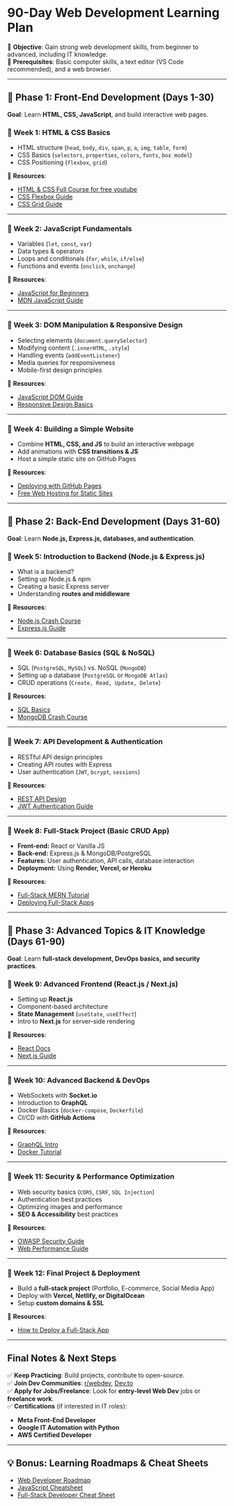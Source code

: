 # **90-Day Web Development Learning Plan**  
📌 **Objective**: Gain strong web development skills, from beginner to advanced, including IT knowledge.  
📌 **Prerequisites**: Basic computer skills, a text editor (VS Code recommended), and a web browser.  

---

## **📅 Phase 1: Front-End Development (Days 1-30)**  
**Goal**: Learn **HTML, CSS, JavaScript**, and build interactive web pages.  

### **🔹 Week 1: HTML & CSS Basics**  
- HTML structure (`head`, `body`, `div`, `span`, `p`, `a`, `img`, `table`, `form`)  
- CSS Basics (`selectors`, `properties`, `colors`, `fonts`, `box model`)  
- CSS Positioning (`flexbox`, `grid`)  

🔗 **Resources**:  
- [HTML & CSS Full Course for free youtube](https://youtu.be/HGTJBPNC-Gw?si=aNl8tXlHeViVgnh3)  
- [CSS Flexbox Guide](https://css-tricks.com/snippets/css/a-guide-to-flexbox/)  
- [CSS Grid Guide](https://css-tricks.com/snippets/css/complete-guide-grid/)  

---

### **🔹 Week 2: JavaScript Fundamentals**  
- Variables (`let`, `const`, `var`)  
- Data types & operators  
- Loops and conditionals (`for`, `while`, `if/else`)  
- Functions and events (`onclick`, `onchange`)  

🔗 **Resources**:  
- [JavaScript for Beginners](https://javascript.info/)  
- [MDN JavaScript Guide](https://developer.mozilla.org/en-US/docs/Web/JavaScript/Guide)  

---

### **🔹 Week 3: DOM Manipulation & Responsive Design**  
- Selecting elements (`document.querySelector`)  
- Modifying content (`.innerHTML`, `.style`)  
- Handling events (`addEventListener`)  
- Media queries for responsiveness  
- Mobile-first design principles  

🔗 **Resources**:  
- [JavaScript DOM Guide](https://developer.mozilla.org/en-US/docs/Web/API/Document_Object_Model)  
- [Responsive Design Basics](https://web.dev/responsive-web-design-basics/)  

---

### **🔹 Week 4: Building a Simple Website**  
- Combine **HTML, CSS, and JS** to build an interactive webpage  
- Add animations with **CSS transitions & JS**  
- Host a simple static site on GitHub Pages  

🔗 **Resources**:  
- [Deploying with GitHub Pages](https://pages.github.com/)  
- [Free Web Hosting for Static Sites](https://www.netlify.com/)  

---

## **📅 Phase 2: Back-End Development (Days 31-60)**  
**Goal**: Learn **Node.js, Express.js, databases, and authentication**.  

### **🔹 Week 5: Introduction to Backend (Node.js & Express.js)**  
- What is a backend?  
- Setting up Node.js & npm  
- Creating a basic Express server  
- Understanding **routes and middleware**  

🔗 **Resources**:  
- [Node.js Crash Course](https://nodejs.dev/en/learn/)  
- [Express.js Guide](https://expressjs.com/en/starter/hello-world.html)  

---

### **🔹 Week 6: Database Basics (SQL & NoSQL)**  
- SQL (`PostgreSQL`, `MySQL`) vs. NoSQL (`MongoDB`)  
- Setting up a database (`PostgreSQL` or `MongoDB Atlas`)  
- CRUD operations (`Create, Read, Update, Delete`)  

🔗 **Resources**:  
- [SQL Basics](https://www.w3schools.com/sql/)  
- [MongoDB Crash Course](https://www.mongodb.com/docs/manual/introduction/)  

---

### **🔹 Week 7: API Development & Authentication**  
- RESTful API design principles  
- Creating API routes with Express  
- User authentication (`JWT`, `bcrypt`, `sessions`)  

🔗 **Resources**:  
- [REST API Design](https://restfulapi.net/)  
- [JWT Authentication Guide](https://jwt.io/introduction/)  

---

### **🔹 Week 8: Full-Stack Project (Basic CRUD App)**  
- **Front-end:** React or Vanilla JS  
- **Back-end:** Express.js & MongoDB/PostgreSQL  
- **Features:** User authentication, API calls, database interaction  
- **Deployment:** Using **Render, Vercel, or Heroku**  

🔗 **Resources**:  
- [Full-Stack MERN Tutorial](https://www.freecodecamp.org/news/mern-stack-full-tutorial/)  
- [Deploying Full-Stack Apps](https://www.digitalocean.com/community/tutorial_series/deploying-applications)  

---

## **📅 Phase 3: Advanced Topics & IT Knowledge (Days 61-90)**  
**Goal**: Learn **full-stack development, DevOps basics, and security practices**.  

### **🔹 Week 9: Advanced Frontend (React.js / Next.js)**  
- Setting up **React.js**  
- Component-based architecture  
- **State Management** (`useState`, `useEffect`)  
- Intro to **Next.js** for server-side rendering  

🔗 **Resources**:  
- [React Docs](https://react.dev/)  
- [Next.js Guide](https://nextjs.org/learn)  

---

### **🔹 Week 10: Advanced Backend & DevOps**  
- WebSockets with **Socket.io**  
- Introduction to **GraphQL**  
- Docker Basics (`docker-compose`, `Dockerfile`)  
- CI/CD with **GitHub Actions**  

🔗 **Resources**:  
- [GraphQL Intro](https://graphql.org/)  
- [Docker Tutorial](https://www.docker.com/get-started/)  

---

### **🔹 Week 11: Security & Performance Optimization**  
- Web security basics (`CORS`, `CSRF`, `SQL Injection`)  
- Authentication best practices  
- Optimizing images and performance  
- **SEO & Accessibility** best practices  

🔗 **Resources**:  
- [OWASP Security Guide](https://owasp.org/www-project-top-ten/)  
- [Web Performance Guide](https://web.dev/fast/)  

---

### **🔹 Week 12: Final Project & Deployment**  
- Build a **full-stack project** (Portfolio, E-commerce, Social Media App)  
- Deploy with **Vercel, Netlify, or DigitalOcean**  
- Setup **custom domains & SSL**  

🔗 **Resources**:  
- [How to Deploy a Full-Stack App](https://vercel.com/guides/deploying-nextjs-with-vercel)  

---

## **Final Notes & Next Steps**  
✅ **Keep Practicing**: Build projects, contribute to open-source.  
✅ **Join Dev Communities**: [r/webdev](https://www.reddit.com/r/webdev/), [Dev.to](https://dev.to/)  
✅ **Apply for Jobs/Freelance**: Look for **entry-level Web Dev** jobs or **freelance work**.  
✅ **Certifications** (if interested in IT roles):  
   - **Meta Front-End Developer**  
   - **Google IT Automation with Python**  
   - **AWS Certified Developer**  

---

## **💡 Bonus: Learning Roadmaps & Cheat Sheets**  
- [Web Developer Roadmap](https://roadmap.sh/web)  
- [JavaScript Cheatsheet](https://htmlcheatsheet.com/js/)  
- [Full-Stack Developer Cheat Sheet](https://devhints.io/)  
